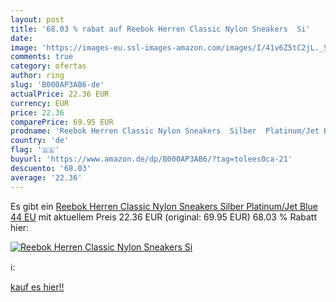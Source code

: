 ```yaml
---
layout: post
title: '68.03 % rabat auf Reebok Herren Classic Nylon Sneakers  Si'
date: 
image: 'https://images-eu.ssl-images-amazon.com/images/I/41v6Z5tC2jL._SL200_.jpg'
comments: true
category: ofertas
author: ring
slug: 'B000AP3AB6-de'
actualPrice: 22.36 EUR
currency: EUR
price: 22.36
comparePrice: 69.95 EUR
prodname: 'Reebok Herren Classic Nylon Sneakers  Silber  Platinum/Jet Blue   44 EU'
country: 'de'
flag: '🇩🇪'
buyurl: 'https://www.amazon.de/dp/B000AP3AB6/?tag=tolees0ca-21'
descuento: '68.03'
average: '22.36'
---
```


Es gibt ein [Reebok Herren Classic Nylon Sneakers  Silber  Platinum/Jet Blue   44 EU](https://www.amazon.de/dp/B000AP3AB6/?tag=tolees0ca-21) mit aktuellem Preis 22.36 EUR (original: 69.95 EUR) 68.03 % Rabatt hier:

[![Reebok Herren Classic Nylon Sneakers  Si](https://images-eu.ssl-images-amazon.com/images/I/41v6Z5tC2jL._SL200_.jpg)](https://www.amazon.de/dp/B000AP3AB6/?tag=tolees0ca-21)

ℹ️:


[kauf es hier!!](https://www.amazon.de/dp/B000AP3AB6/?tag=tolees0ca-21)
